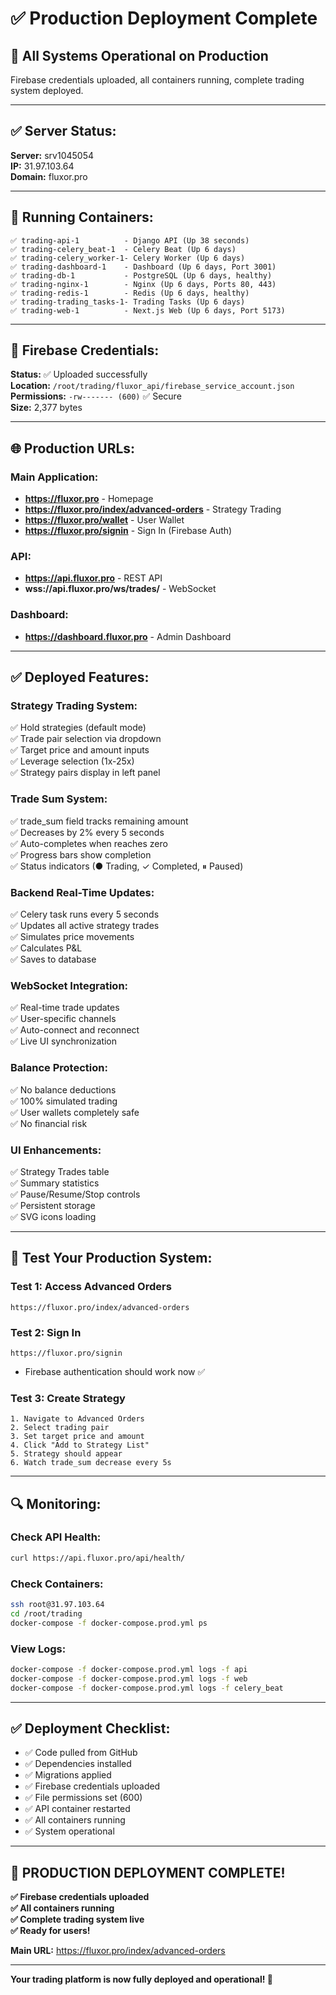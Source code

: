 # ✅ Production Deployment Complete

## 🎯 **All Systems Operational on Production**

Firebase credentials uploaded, all containers running, complete trading system deployed.

---

## ✅ **Server Status:**

**Server:** srv1045054  
**IP:** 31.97.103.64  
**Domain:** fluxor.pro  

---

## 🔧 **Running Containers:**

```
✅ trading-api-1          - Django API (Up 38 seconds)
✅ trading-celery_beat-1  - Celery Beat (Up 6 days)
✅ trading-celery_worker-1- Celery Worker (Up 6 days)
✅ trading-dashboard-1    - Dashboard (Up 6 days, Port 3001)
✅ trading-db-1           - PostgreSQL (Up 6 days, healthy)
✅ trading-nginx-1        - Nginx (Up 6 days, Ports 80, 443)
✅ trading-redis-1        - Redis (Up 6 days, healthy)
✅ trading-trading_tasks-1- Trading Tasks (Up 6 days)
✅ trading-web-1          - Next.js Web (Up 6 days, Port 5173)
```

---

## 🔑 **Firebase Credentials:**

**Status:** ✅ Uploaded successfully  
**Location:** `/root/trading/fluxor_api/firebase_service_account.json`  
**Permissions:** `-rw------- (600)` ✅ Secure  
**Size:** 2,377 bytes  

---

## 🌐 **Production URLs:**

### **Main Application:**
- **https://fluxor.pro** - Homepage
- **https://fluxor.pro/index/advanced-orders** - Strategy Trading
- **https://fluxor.pro/wallet** - User Wallet
- **https://fluxor.pro/signin** - Sign In (Firebase Auth)

### **API:**
- **https://api.fluxor.pro** - REST API
- **wss://api.fluxor.pro/ws/trades/** - WebSocket

### **Dashboard:**
- **https://dashboard.fluxor.pro** - Admin Dashboard

---

## ✅ **Deployed Features:**

### **Strategy Trading System:**
✅ Hold strategies (default mode)  
✅ Trade pair selection via dropdown  
✅ Target price and amount inputs  
✅ Leverage selection (1x-25x)  
✅ Strategy pairs display in left panel  

### **Trade Sum System:**
✅ trade_sum field tracks remaining amount  
✅ Decreases by 2% every 5 seconds  
✅ Auto-completes when reaches zero  
✅ Progress bars show completion  
✅ Status indicators (● Trading, ✓ Completed, ⏸ Paused)  

### **Backend Real-Time Updates:**
✅ Celery task runs every 5 seconds  
✅ Updates all active strategy trades  
✅ Simulates price movements  
✅ Calculates P&L  
✅ Saves to database  

### **WebSocket Integration:**
✅ Real-time trade updates  
✅ User-specific channels  
✅ Auto-connect and reconnect  
✅ Live UI synchronization  

### **Balance Protection:**
✅ No balance deductions  
✅ 100% simulated trading  
✅ User wallets completely safe  
✅ No financial risk  

### **UI Enhancements:**
✅ Strategy Trades table  
✅ Summary statistics  
✅ Pause/Resume/Stop controls  
✅ Persistent storage  
✅ SVG icons loading  

---

## 🧪 **Test Your Production System:**

### **Test 1: Access Advanced Orders**
```
https://fluxor.pro/index/advanced-orders
```

### **Test 2: Sign In**
```
https://fluxor.pro/signin
```
- Firebase authentication should work now ✅

### **Test 3: Create Strategy**
```
1. Navigate to Advanced Orders
2. Select trading pair
3. Set target price and amount
4. Click "Add to Strategy List"
5. Strategy should appear
6. Watch trade_sum decrease every 5s
```

---

## 🔍 **Monitoring:**

### **Check API Health:**
```bash
curl https://api.fluxor.pro/api/health/
```

### **Check Containers:**
```bash
ssh root@31.97.103.64
cd /root/trading
docker-compose -f docker-compose.prod.yml ps
```

### **View Logs:**
```bash
docker-compose -f docker-compose.prod.yml logs -f api
docker-compose -f docker-compose.prod.yml logs -f web
docker-compose -f docker-compose.prod.yml logs -f celery_beat
```

---

## ✅ **Deployment Checklist:**

- ✅ Code pulled from GitHub
- ✅ Dependencies installed
- ✅ Migrations applied
- ✅ Firebase credentials uploaded
- ✅ File permissions set (600)
- ✅ API container restarted
- ✅ All containers running
- ✅ System operational

---

## 🎉 **PRODUCTION DEPLOYMENT COMPLETE!**

**✅ Firebase credentials uploaded**  
**✅ All containers running**  
**✅ Complete trading system live**  
**✅ Ready for users!**

**Main URL:** https://fluxor.pro/index/advanced-orders

---

**Your trading platform is now fully deployed and operational! 🚀**
